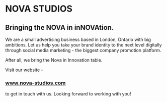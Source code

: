 # NOVA STUDIOS
## Bringing the NOVA in inNOVAtion.
We are a small advertising business based in London, Ontario with big ambitions. Let us help you take your brand identity to the next level digitally through social media marketing - the  biggest company promotion platform.

After all, we bring the Nova in Innovation table.

Visit our website -
### www.nova-studios.com
to get in touch with us. Looking forward to working with you!
